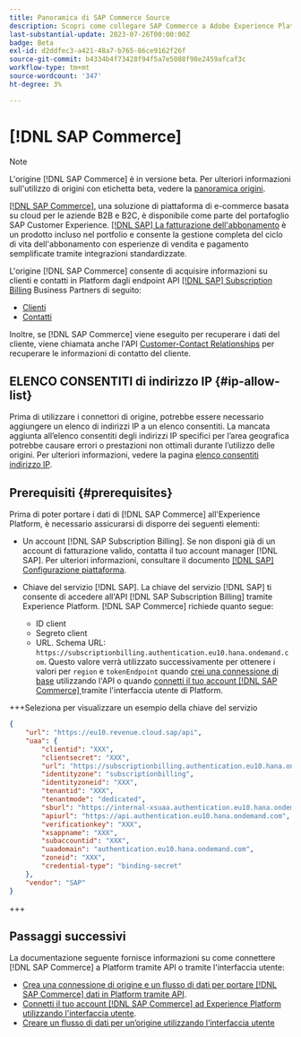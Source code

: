 ```yaml
---
title: Panoramica di SAP Commerce Source
description: Scopri come collegare SAP Commerce a Adobe Experience Platform utilizzando le API o l’interfaccia utente.
last-substantial-update: 2023-07-26T00:00:00Z
badge: Beta
exl-id: d2ddfec3-a421-48a7-b765-86ce9162f26f
source-git-commit: b4334b4f73428f94f5a7e5088f98e2459afcaf3c
workflow-type: tm+mt
source-wordcount: '347'
ht-degree: 3%

---
```


# [!DNL SAP Commerce]

>[!NOTE]
>
>L&#39;origine [!DNL SAP Commerce] è in versione beta. Per ulteriori informazioni sull&#39;utilizzo di origini con etichetta beta, vedere la [panoramica origini](../../home.md#terms-and-conditions).

[[!DNL SAP Commerce]](https://www.sap.com/india/products/acquired-brands/what-is-hybris.html), una soluzione di piattaforma di e-commerce basata su cloud per le aziende B2B e B2C, è disponibile come parte del portafoglio SAP Customer Experience. [[!DNL SAP] La fatturazione dell&#39;abbonamento](https://www.sap.com/products/financial-management/subscription-billing.html) è un prodotto incluso nel portfolio e consente la gestione completa del ciclo di vita dell&#39;abbonamento con esperienze di vendita e pagamento semplificate tramite integrazioni standardizzate.

L&#39;origine [!DNL SAP Commerce] consente di acquisire informazioni su clienti e contatti in Platform dagli endpoint API [[!DNL SAP] Subscription Billing](https://www.sap.com/products/financial-management/subscription-billing.html) Business Partners di seguito:

* [Clienti](https://api.sap.com/api/BusinessPartner_APIs/path/GET_customers)
* [Contatti](https://api.sap.com/api/BusinessPartner_APIs/path/GET_contacts)

Inoltre, se [!DNL SAP Commerce] viene eseguito per recuperare i dati del cliente, viene chiamata anche l&#39;API [Customer-Contact Relationships](https://api.sap.com/api/BusinessPartner_APIs/path/GET_relationships-customer-contacts) per recuperare le informazioni di contatto del cliente.

## ELENCO CONSENTITI di indirizzo IP {#ip-allow-list}

Prima di utilizzare i connettori di origine, potrebbe essere necessario aggiungere un elenco di indirizzi IP a un elenco consentiti. La mancata aggiunta all’elenco consentiti degli indirizzi IP specifici per l’area geografica potrebbe causare errori o prestazioni non ottimali durante l’utilizzo delle origini. Per ulteriori informazioni, vedere la pagina [elenco consentiti indirizzo IP](../../ip-address-allow-list.md).

## Prerequisiti {#prerequisites}

Prima di poter portare i dati di [!DNL SAP Commerce] all&#39;Experience Platform, è necessario assicurarsi di disporre dei seguenti elementi:

* Un account [!DNL SAP Subscription Billing]. Se non disponi già di un account di fatturazione valido, contatta il tuo account manager [!DNL SAP]. Per ulteriori informazioni, consultare il documento [[!DNL SAP] Configurazione piattaforma](https://help.sap.com/doc/5fd179965d5145fbbe7f2a7aa1272338/latest/en-US/PlatformConfiguration.pdf).

* Chiave del servizio [!DNL SAP]. La chiave del servizio [!DNL SAP] ti consente di accedere all&#39;API [!DNL SAP Subscription Billing] tramite Experience Platform. [!DNL SAP Commerce] richiede quanto segue:
   * ID client
   * Segreto client
   * URL. Schema URL: `https://subscriptionbilling.authentication.eu10.hana.ondemand.com`. Questo valore verrà utilizzato successivamente per ottenere i valori per `region` e `tokenEndpoint` quando [crei una connessione di base](../../tutorials/api/create/ecommerce/sap-commerce.md#base-connection) utilizzando l&#39;API o quando [connetti il tuo account [!DNL SAP Commerce] ](../../tutorials/ui/create/ecommerce/sap-commerce.md#connect-account) tramite l&#39;interfaccia utente di Platform.

+++Seleziona per visualizzare un esempio della chiave del servizio

```json
{ 
    "url": "https://eu10.revenue.cloud.sap/api",
    "uaa": {
        "clientid": "XXX",
        "clientsecret": "XXX",
        "url": "https://subscriptionbilling.authentication.eu10.hana.ondemand.com",
        "identityzone": "subscriptionbilling",
        "identityzoneid": "XXX",
        "tenantid": "XXX",
        "tenantmode": "dedicated",
        "sburl": "https://internal-xsuaa.authentication.eu10.hana.ondemand.com",
        "apiurl": "https://api.authentication.eu10.hana.ondemand.com",
        "verificationkey": "XXX",
        "xsappname": "XXX",
        "subaccountid": "XXX",
        "uaadomain": "authentication.eu10.hana.ondemand.com",
        "zoneid": "XXX",
        "credential-type": "binding-secret"
    },
    "vendor": "SAP"
}
```

+++

## Passaggi successivi

La documentazione seguente fornisce informazioni su come connettere [!DNL SAP Commerce] a Platform tramite API o tramite l&#39;interfaccia utente:

* [Crea una connessione di origine e un flusso di dati per portare [!DNL SAP Commerce] dati in Platform tramite API](../../tutorials/api/create/ecommerce/sap-commerce.md).
* [Connetti il tuo account [!DNL SAP Commerce] ad Experience Platform utilizzando l&#39;interfaccia utente](../../tutorials/ui/create/ecommerce/sap-commerce.md).
* [Creare un flusso di dati per un’origine utilizzando l’interfaccia utente](../../tutorials/ui/dataflow/ecommerce.md)
